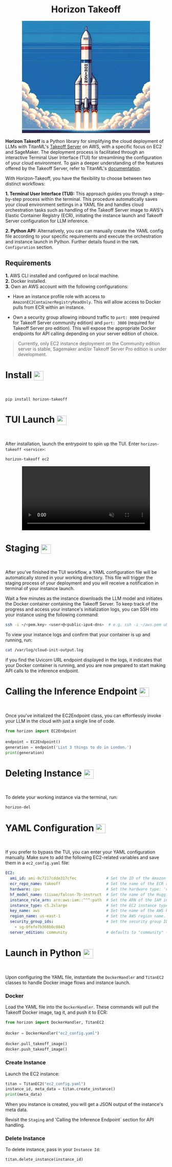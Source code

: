 <h1 align="center">
Horizon Takeoff
</h1>

<div align="center">
    <img width="400" height="350" src="./img/rocket.png">
</div>

**Horizon Takeoff** is a Python library for simplifying the cloud deployment of LLMs with TitanML's [Takeoff Server](https://github.com/titanml/takeoff-community) on AWS, with a specific focus on EC2 and SageMaker. The deployment process is facilitated through an interactive Terminal User Interface (TUI) for streamlining the configuration of your cloud environment. To gain a deeper understanding of the features offered by the Takeoff Server, refer to TitanML's [documentation](https://docs.titanml.co/docs/intro).

With Horizon-Takeoff, you have the flexibility to choose between two distinct workflows:

**1. Terminal User Interface (TUI):** This approach guides you through a step-by-step process within the terminal. This procedure automatically saves your cloud environment settings in a YAML file and handles cloud orchestration tasks such as handling of the Takeoff Server image to AWS's Elastic Container Registry (ECR), initiating the instance launch and Takeoff Server configuration for LLM inference.

**2. Python API:** Alternatively, you can can manually create the YAML config file according to your specific requirements and execute the orchestration and instance launch in Python. Further details found in the `YAML Configuration` section.

## Requirements

**1.** AWS CLI installed and configured on local machine.  
**2.** Docker installed.  
**3.** Own an AWS account with the following configurations:

* Have an instance profile role with access to `AmazonEC2ContainerRegistryReadOnly`. This will allow access to Docker pulls from ECR within an instance.

* Own a security group allowing inbound traffic to `port: 8000` (required for Takeoff Server community edition) and `port: 3000` (required for Takeoff Server pro edition). This will expose the appropriate Docker endpoints for API calling depending on your server edition of choice.

> Currently, only EC2 instance deployment on the Community edition server is stable, Sagemaker and/or Takeoff Server Pro edition is under development.

# Install <img align="center" width="30" height="29" src="https://media.giphy.com/media/sULKEgDMX8LcI/giphy.gif">
<br>

```
pip install horizon-takeoff
```

# TUI Launch <img align="center" width="30" height="29" src="https://media.giphy.com/media/QLcCBdBemDIqpbK6jA/giphy.gif">
<br>

After installation, launch the entrypoint to spin up the TUI. Enter `horizon-takeoff <service>`:


```bash
horizon-takeoff ec2
```

<div style="display: flex; justify-content: center;">
  <video muted controls src="https://private-user-images.githubusercontent.com/79061523/293062674-cd626c61-4397-4498-91d3-f11e2e4ea540.mp4" class="d-block rounded-bottom-2 border-top width-fit" style="max-height:640px; min-height: 200px"></video>
</div>

# Staging <img align="center" width="30" height="29" src="https://media.giphy.com/media/SmaYvew52UlC9MmB6l/giphy.gif">
<br>

After you've finished the TUI workflow, a YAML configuration file will be automatically stored in your working directory. This file will trigger the staging process of your deployment and you will receive a notification in terminal of your instance launch. 

Wait a few minutes as the instance downloads the LLM model and initiates the Docker container containing the Takeoff Server. To keep track of the progress and access your instance's initialization logs, you can SSH into your instance using the following command:

```bash
ssh -i ~/<pem.key> <user>@<public-ipv4-dns>  # e.g. ssh -i ~/aws.pem ubuntu@ec2-44-205-255-59.compute-1.amazonaws.com
```

To view your instance logs and confirm that your container is up and running, run:

```bash
cat /var/log/cloud-init-output.log
```

if you find the Uvicorn URL endpoint displayed in the logs, it indicates that your Docker container is running, and you are now prepared to start making API calls to the inference endpoint.

# Calling the Inference Endpoint <img align="center" width="30" height="29" src="https://media.giphy.com/media/ITRemFlr5tS39AzQUL/giphy.gif">
<br>

Once you've initialized the EC2Endpoint class, you can effortlessly invoke your LLM in the cloud with just a single line of code.

```py
from horizon import EC2Endpoint

endpoint = EC2Endpoint()
generation = endpoint('List 3 things to do in London.')
print(generation)
```

# Deleting Instance <img align="center" width="30" height="29" src="https://media.giphy.com/media/HhTXt43pk1I1W/giphy.gif">
<br>

To delete your working instance via the terminal, run:

```bash
horizon-del
```

# YAML Configuration <img align="center" width="30" height="29" src="https://media.giphy.com/media/mrYOnKZ7MJFCM/giphy.gif">
<br>

If you prefer to bypass the TUI, you can enter your YAML configuration manually. Make sure to add the following EC2-related variables and save them in a `ec2_config.yaml` file:

```yaml
EC2:
  ami_id: ami-0c7217cdde317cfec             # Set the ID of the Amazon Machine Image (AMI) to use for EC2 instances.
  ecr_repo_name: takeoff                    # Set the name of the ECR repository. If it doesn't exist it will be created.
  hardware: cpu                             # Set the hardware type: 'cpu' or 'gpu'
  hf_model_name: tiiuae/falcon-7b-instruct  # Set the name of the Hugging Face model to use.
  instance_role_arn: arn:aws:iam::^^^:path  # Set the ARN of the IAM instance profile role.
  instance_type: c5.2xlarge                 # Set the EC2 instance type.
  key_name: aws                             # Set the name of the AWS key pair.
  region_name: us-east-1                    # Set the AWS region name.
  security_group_ids:                       # Set the security group ID(s).
    - sg-0fefe7b366b0c0843
  server_edition: community                 # defaults to "community" ("pro" not available yet)                
```

# Launch in Python <img align="center" width="30" height="29" src="https://media.giphy.com/media/PeaNPlyOVPNMHjqTm7/giphy.gif">
<br>

Upon configuring the YAML file, instantiate the `DockerHandler` and `TitanEC2` classes to handle Docker image flows and instance launch.

### Docker 

Load the YAML file into the `DockerHandler`. These commands will pull the Takeoff Docker image, tag it, and push it to ECR:

```py
from horizon import DockerHandler, TitanEC2

docker = DockerHandler("ec2_config.yaml")

docker.pull_takeoff_image()
docker.push_takeoff_image()
```

### Create Instance

Launch the EC2 instance:

```py
titan = TitanEC2("ec2_config.yaml")
instance_id, meta_data = titan.create_instance()
print(meta_data)
```
When you instance is created, you will get a JSON output of the instance's meta data.

Revisit the `Staging` and 'Calling the Inference Endpoint` section for API handling.

### Delete Instance

To delete instance, pass in your `Instance Id`:

```py
titan.delete_instance(instance_id)
```
